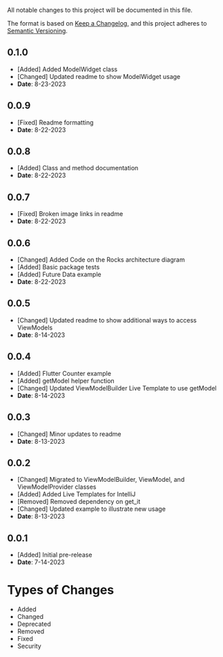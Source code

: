 All notable changes to this project will be documented in this file.

The format is based on [Keep a Changelog](https://keepachangelog.com/en/1.0.0/),
and this project adheres to [Semantic Versioning](https://semver.org/spec/v2.0.0.html).

## 0.1.0
- [Added] Added ModelWidget class
- [Changed] Updated readme to show ModelWidget usage
- **Date**: 8-23-2023

## 0.0.9
- [Fixed] Readme formatting
- **Date**: 8-22-2023

## 0.0.8
- [Added] Class and method documentation
- **Date**: 8-22-2023

## 0.0.7
- [Fixed] Broken image links in readme
- **Date**: 8-22-2023

## 0.0.6
- [Changed] Added Code on the Rocks architecture diagram
- [Added] Basic package tests
- [Added] Future Data example
- **Date**: 8-22-2023

## 0.0.5
- [Changed] Updated readme to show additional ways to access ViewModels
- **Date**: 8-14-2023

## 0.0.4
- [Added] Flutter Counter example
- [Added] getModel<T> helper function
- [Changed] Updated ViewModelBuilder Live Template to use getModel<T>
- **Date**: 8-14-2023

## 0.0.3
- [Changed] Minor updates to readme
- **Date**: 8-13-2023

## 0.0.2
- [Changed] Migrated to ViewModelBuilder, ViewModel, and ViewModelProvider classes
- [Added] Added Live Templates for IntelliJ
- [Removed] Removed dependency on get_it
- [Changed] Updated example to illustrate new usage
- **Date**: 8-13-2023

## 0.0.1
- [Added] Initial pre-release
- **Date**: 7-14-2023

# Types of Changes
- Added
- Changed
- Deprecated
- Removed
- Fixed
- Security